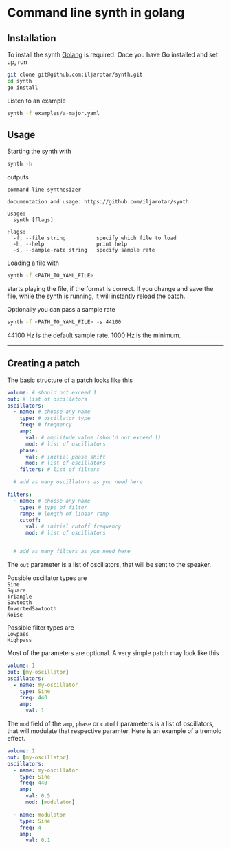 # Command line synth in golang

## Installation

To install the synth [Golang](https://go.dev/doc/install) is required. Once you have Go installed and set up, run

```bash
git clone git@github.com:iljarotar/synth.git
cd synth
go install
```

Listen to an example

```bash
synth -f examples/a-major.yaml
```

## Usage

Starting the synth with

```bash
synth -h
```

outputs

```
command line synthesizer

documentation and usage: https://github.com/iljarotar/synth

Usage:
  synth [flags]

Flags:
  -f, --file string          specify which file to load
  -h, --help                 print help
  -s, --sample-rate string   specify sample rate
```

Loading a file with

```bash
synth -f <PATH_TO_YAML_FILE>
```

starts playing the file, if the format is correct. If you change and save the file, while the synth is running, it will instantly reload the patch.

Optionally you can pass a sample rate

```bash
synth -f <PATH_TO_YAML_FILE> -s 44100
```

44100 Hz is the default sample rate. 1000 Hz is the minimum.

---

## Creating a patch

The basic structure of a patch looks like this

```yaml
volume: # should not exceed 1
out: # list of oscillators
oscillators:
  - name: # choose any name
    type: # oscillator type
    freq: # frequency
    amp:
      val: # amplitude value (should not exceed 1)
      mod: # list of oscillators
    phase:
      val: # initial phase shift
      mod: # list of oscillators
    filters: # list of filters

  # add as many oscillators as you need here

filters:
  - name: # choose any name
    type: # type of filter
    ramp: # length of linear ramp
    cutoff:
      val: # initial cutoff frequency
      mod: # list of oscillators


  # add as many filters as you need here
```

The `out` parameter is a list of oscillators, that will be sent to the speaker.

Possible oscillator types are  
`Sine`  
`Square`  
`Triangle`  
`Sawtooth`  
`InvertedSawtooth`  
`Noise`

Possible filter types are  
`Lowpass`  
`Highpass`

Most of the parameters are optional. A very simple patch may look like this

```yaml
volume: 1
out: [my-oscillator]
oscillators:
  - name: my-oscillator
    type: Sine
    freq: 440
    amp:
      val: 1
```

The `mod` field of the `amp`, `phase` or `cutoff` parameters is a list of oscillators, that will modulate that respective paramter. Here is an example of a tremolo effect.

```yaml
volume: 1
out: [my-oscillator]
oscillators:
  - name: my-oscillator
    type: Sine
    freq: 440
    amp:
      val: 0.5
      mod: [modulator]

  - name: modulator
    type: Sine
    freq: 4
    amp:
      val: 0.1
```
